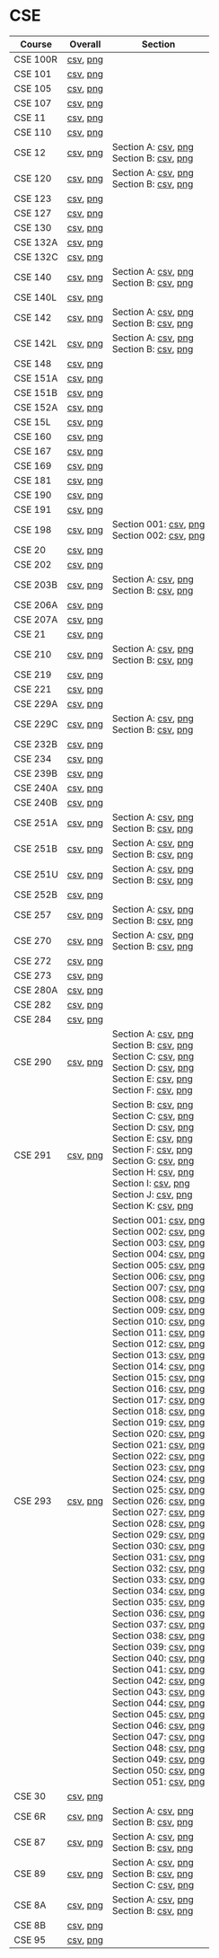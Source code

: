 # CSE

| Course | Overall | Section |
| ------ | ------- | ------- |
| CSE 100R | [csv](https://github.com/UCSD-Historical-Enrollment-Data/2024Winter/blob/main/overall/CSE%20100R.csv), [png](https://raw.githubusercontent.com/UCSD-Historical-Enrollment-Data/2024Winter/main/plot_overall/CSE%20100R.png) |  |
| CSE 101 | [csv](https://github.com/UCSD-Historical-Enrollment-Data/2024Winter/blob/main/overall/CSE%20101.csv), [png](https://raw.githubusercontent.com/UCSD-Historical-Enrollment-Data/2024Winter/main/plot_overall/CSE%20101.png) |  |
| CSE 105 | [csv](https://github.com/UCSD-Historical-Enrollment-Data/2024Winter/blob/main/overall/CSE%20105.csv), [png](https://raw.githubusercontent.com/UCSD-Historical-Enrollment-Data/2024Winter/main/plot_overall/CSE%20105.png) |  |
| CSE 107 | [csv](https://github.com/UCSD-Historical-Enrollment-Data/2024Winter/blob/main/overall/CSE%20107.csv), [png](https://raw.githubusercontent.com/UCSD-Historical-Enrollment-Data/2024Winter/main/plot_overall/CSE%20107.png) |  |
| CSE 11 | [csv](https://github.com/UCSD-Historical-Enrollment-Data/2024Winter/blob/main/overall/CSE%2011.csv), [png](https://raw.githubusercontent.com/UCSD-Historical-Enrollment-Data/2024Winter/main/plot_overall/CSE%2011.png) |  |
| CSE 110 | [csv](https://github.com/UCSD-Historical-Enrollment-Data/2024Winter/blob/main/overall/CSE%20110.csv), [png](https://raw.githubusercontent.com/UCSD-Historical-Enrollment-Data/2024Winter/main/plot_overall/CSE%20110.png) |  |
| CSE 12 | [csv](https://github.com/UCSD-Historical-Enrollment-Data/2024Winter/blob/main/overall/CSE%2012.csv), [png](https://raw.githubusercontent.com/UCSD-Historical-Enrollment-Data/2024Winter/main/plot_overall/CSE%2012.png) | Section A: [csv](https://github.com/UCSD-Historical-Enrollment-Data/2024Winter/blob/main/section/CSE%2012_A.csv), [png](https://raw.githubusercontent.com/UCSD-Historical-Enrollment-Data/2024Winter/main/plot_section/CSE%2012_A.png)<br>Section B: [csv](https://github.com/UCSD-Historical-Enrollment-Data/2024Winter/blob/main/section/CSE%2012_B.csv), [png](https://raw.githubusercontent.com/UCSD-Historical-Enrollment-Data/2024Winter/main/plot_section/CSE%2012_B.png) |
| CSE 120 | [csv](https://github.com/UCSD-Historical-Enrollment-Data/2024Winter/blob/main/overall/CSE%20120.csv), [png](https://raw.githubusercontent.com/UCSD-Historical-Enrollment-Data/2024Winter/main/plot_overall/CSE%20120.png) | Section A: [csv](https://github.com/UCSD-Historical-Enrollment-Data/2024Winter/blob/main/section/CSE%20120_A.csv), [png](https://raw.githubusercontent.com/UCSD-Historical-Enrollment-Data/2024Winter/main/plot_section/CSE%20120_A.png)<br>Section B: [csv](https://github.com/UCSD-Historical-Enrollment-Data/2024Winter/blob/main/section/CSE%20120_B.csv), [png](https://raw.githubusercontent.com/UCSD-Historical-Enrollment-Data/2024Winter/main/plot_section/CSE%20120_B.png) |
| CSE 123 | [csv](https://github.com/UCSD-Historical-Enrollment-Data/2024Winter/blob/main/overall/CSE%20123.csv), [png](https://raw.githubusercontent.com/UCSD-Historical-Enrollment-Data/2024Winter/main/plot_overall/CSE%20123.png) |  |
| CSE 127 | [csv](https://github.com/UCSD-Historical-Enrollment-Data/2024Winter/blob/main/overall/CSE%20127.csv), [png](https://raw.githubusercontent.com/UCSD-Historical-Enrollment-Data/2024Winter/main/plot_overall/CSE%20127.png) |  |
| CSE 130 | [csv](https://github.com/UCSD-Historical-Enrollment-Data/2024Winter/blob/main/overall/CSE%20130.csv), [png](https://raw.githubusercontent.com/UCSD-Historical-Enrollment-Data/2024Winter/main/plot_overall/CSE%20130.png) |  |
| CSE 132A | [csv](https://github.com/UCSD-Historical-Enrollment-Data/2024Winter/blob/main/overall/CSE%20132A.csv), [png](https://raw.githubusercontent.com/UCSD-Historical-Enrollment-Data/2024Winter/main/plot_overall/CSE%20132A.png) |  |
| CSE 132C | [csv](https://github.com/UCSD-Historical-Enrollment-Data/2024Winter/blob/main/overall/CSE%20132C.csv), [png](https://raw.githubusercontent.com/UCSD-Historical-Enrollment-Data/2024Winter/main/plot_overall/CSE%20132C.png) |  |
| CSE 140 | [csv](https://github.com/UCSD-Historical-Enrollment-Data/2024Winter/blob/main/overall/CSE%20140.csv), [png](https://raw.githubusercontent.com/UCSD-Historical-Enrollment-Data/2024Winter/main/plot_overall/CSE%20140.png) | Section A: [csv](https://github.com/UCSD-Historical-Enrollment-Data/2024Winter/blob/main/section/CSE%20140_A.csv), [png](https://raw.githubusercontent.com/UCSD-Historical-Enrollment-Data/2024Winter/main/plot_section/CSE%20140_A.png)<br>Section B: [csv](https://github.com/UCSD-Historical-Enrollment-Data/2024Winter/blob/main/section/CSE%20140_B.csv), [png](https://raw.githubusercontent.com/UCSD-Historical-Enrollment-Data/2024Winter/main/plot_section/CSE%20140_B.png) |
| CSE 140L | [csv](https://github.com/UCSD-Historical-Enrollment-Data/2024Winter/blob/main/overall/CSE%20140L.csv), [png](https://raw.githubusercontent.com/UCSD-Historical-Enrollment-Data/2024Winter/main/plot_overall/CSE%20140L.png) |  |
| CSE 142 | [csv](https://github.com/UCSD-Historical-Enrollment-Data/2024Winter/blob/main/overall/CSE%20142.csv), [png](https://raw.githubusercontent.com/UCSD-Historical-Enrollment-Data/2024Winter/main/plot_overall/CSE%20142.png) | Section A: [csv](https://github.com/UCSD-Historical-Enrollment-Data/2024Winter/blob/main/section/CSE%20142_A.csv), [png](https://raw.githubusercontent.com/UCSD-Historical-Enrollment-Data/2024Winter/main/plot_section/CSE%20142_A.png)<br>Section B: [csv](https://github.com/UCSD-Historical-Enrollment-Data/2024Winter/blob/main/section/CSE%20142_B.csv), [png](https://raw.githubusercontent.com/UCSD-Historical-Enrollment-Data/2024Winter/main/plot_section/CSE%20142_B.png) |
| CSE 142L | [csv](https://github.com/UCSD-Historical-Enrollment-Data/2024Winter/blob/main/overall/CSE%20142L.csv), [png](https://raw.githubusercontent.com/UCSD-Historical-Enrollment-Data/2024Winter/main/plot_overall/CSE%20142L.png) | Section A: [csv](https://github.com/UCSD-Historical-Enrollment-Data/2024Winter/blob/main/section/CSE%20142L_A.csv), [png](https://raw.githubusercontent.com/UCSD-Historical-Enrollment-Data/2024Winter/main/plot_section/CSE%20142L_A.png)<br>Section B: [csv](https://github.com/UCSD-Historical-Enrollment-Data/2024Winter/blob/main/section/CSE%20142L_B.csv), [png](https://raw.githubusercontent.com/UCSD-Historical-Enrollment-Data/2024Winter/main/plot_section/CSE%20142L_B.png) |
| CSE 148 | [csv](https://github.com/UCSD-Historical-Enrollment-Data/2024Winter/blob/main/overall/CSE%20148.csv), [png](https://raw.githubusercontent.com/UCSD-Historical-Enrollment-Data/2024Winter/main/plot_overall/CSE%20148.png) |  |
| CSE 151A | [csv](https://github.com/UCSD-Historical-Enrollment-Data/2024Winter/blob/main/overall/CSE%20151A.csv), [png](https://raw.githubusercontent.com/UCSD-Historical-Enrollment-Data/2024Winter/main/plot_overall/CSE%20151A.png) |  |
| CSE 151B | [csv](https://github.com/UCSD-Historical-Enrollment-Data/2024Winter/blob/main/overall/CSE%20151B.csv), [png](https://raw.githubusercontent.com/UCSD-Historical-Enrollment-Data/2024Winter/main/plot_overall/CSE%20151B.png) |  |
| CSE 152A | [csv](https://github.com/UCSD-Historical-Enrollment-Data/2024Winter/blob/main/overall/CSE%20152A.csv), [png](https://raw.githubusercontent.com/UCSD-Historical-Enrollment-Data/2024Winter/main/plot_overall/CSE%20152A.png) |  |
| CSE 15L | [csv](https://github.com/UCSD-Historical-Enrollment-Data/2024Winter/blob/main/overall/CSE%2015L.csv), [png](https://raw.githubusercontent.com/UCSD-Historical-Enrollment-Data/2024Winter/main/plot_overall/CSE%2015L.png) |  |
| CSE 160 | [csv](https://github.com/UCSD-Historical-Enrollment-Data/2024Winter/blob/main/overall/CSE%20160.csv), [png](https://raw.githubusercontent.com/UCSD-Historical-Enrollment-Data/2024Winter/main/plot_overall/CSE%20160.png) |  |
| CSE 167 | [csv](https://github.com/UCSD-Historical-Enrollment-Data/2024Winter/blob/main/overall/CSE%20167.csv), [png](https://raw.githubusercontent.com/UCSD-Historical-Enrollment-Data/2024Winter/main/plot_overall/CSE%20167.png) |  |
| CSE 169 | [csv](https://github.com/UCSD-Historical-Enrollment-Data/2024Winter/blob/main/overall/CSE%20169.csv), [png](https://raw.githubusercontent.com/UCSD-Historical-Enrollment-Data/2024Winter/main/plot_overall/CSE%20169.png) |  |
| CSE 181 | [csv](https://github.com/UCSD-Historical-Enrollment-Data/2024Winter/blob/main/overall/CSE%20181.csv), [png](https://raw.githubusercontent.com/UCSD-Historical-Enrollment-Data/2024Winter/main/plot_overall/CSE%20181.png) |  |
| CSE 190 | [csv](https://github.com/UCSD-Historical-Enrollment-Data/2024Winter/blob/main/overall/CSE%20190.csv), [png](https://raw.githubusercontent.com/UCSD-Historical-Enrollment-Data/2024Winter/main/plot_overall/CSE%20190.png) |  |
| CSE 191 | [csv](https://github.com/UCSD-Historical-Enrollment-Data/2024Winter/blob/main/overall/CSE%20191.csv), [png](https://raw.githubusercontent.com/UCSD-Historical-Enrollment-Data/2024Winter/main/plot_overall/CSE%20191.png) |  |
| CSE 198 | [csv](https://github.com/UCSD-Historical-Enrollment-Data/2024Winter/blob/main/overall/CSE%20198.csv), [png](https://raw.githubusercontent.com/UCSD-Historical-Enrollment-Data/2024Winter/main/plot_overall/CSE%20198.png) | Section 001: [csv](https://github.com/UCSD-Historical-Enrollment-Data/2024Winter/blob/main/section/CSE%20198_001.csv), [png](https://raw.githubusercontent.com/UCSD-Historical-Enrollment-Data/2024Winter/main/plot_section/CSE%20198_001.png)<br>Section 002: [csv](https://github.com/UCSD-Historical-Enrollment-Data/2024Winter/blob/main/section/CSE%20198_002.csv), [png](https://raw.githubusercontent.com/UCSD-Historical-Enrollment-Data/2024Winter/main/plot_section/CSE%20198_002.png) |
| CSE 20 | [csv](https://github.com/UCSD-Historical-Enrollment-Data/2024Winter/blob/main/overall/CSE%2020.csv), [png](https://raw.githubusercontent.com/UCSD-Historical-Enrollment-Data/2024Winter/main/plot_overall/CSE%2020.png) |  |
| CSE 202 | [csv](https://github.com/UCSD-Historical-Enrollment-Data/2024Winter/blob/main/overall/CSE%20202.csv), [png](https://raw.githubusercontent.com/UCSD-Historical-Enrollment-Data/2024Winter/main/plot_overall/CSE%20202.png) |  |
| CSE 203B | [csv](https://github.com/UCSD-Historical-Enrollment-Data/2024Winter/blob/main/overall/CSE%20203B.csv), [png](https://raw.githubusercontent.com/UCSD-Historical-Enrollment-Data/2024Winter/main/plot_overall/CSE%20203B.png) | Section A: [csv](https://github.com/UCSD-Historical-Enrollment-Data/2024Winter/blob/main/section/CSE%20203B_A.csv), [png](https://raw.githubusercontent.com/UCSD-Historical-Enrollment-Data/2024Winter/main/plot_section/CSE%20203B_A.png)<br>Section B: [csv](https://github.com/UCSD-Historical-Enrollment-Data/2024Winter/blob/main/section/CSE%20203B_B.csv), [png](https://raw.githubusercontent.com/UCSD-Historical-Enrollment-Data/2024Winter/main/plot_section/CSE%20203B_B.png) |
| CSE 206A | [csv](https://github.com/UCSD-Historical-Enrollment-Data/2024Winter/blob/main/overall/CSE%20206A.csv), [png](https://raw.githubusercontent.com/UCSD-Historical-Enrollment-Data/2024Winter/main/plot_overall/CSE%20206A.png) |  |
| CSE 207A | [csv](https://github.com/UCSD-Historical-Enrollment-Data/2024Winter/blob/main/overall/CSE%20207A.csv), [png](https://raw.githubusercontent.com/UCSD-Historical-Enrollment-Data/2024Winter/main/plot_overall/CSE%20207A.png) |  |
| CSE 21 | [csv](https://github.com/UCSD-Historical-Enrollment-Data/2024Winter/blob/main/overall/CSE%2021.csv), [png](https://raw.githubusercontent.com/UCSD-Historical-Enrollment-Data/2024Winter/main/plot_overall/CSE%2021.png) |  |
| CSE 210 | [csv](https://github.com/UCSD-Historical-Enrollment-Data/2024Winter/blob/main/overall/CSE%20210.csv), [png](https://raw.githubusercontent.com/UCSD-Historical-Enrollment-Data/2024Winter/main/plot_overall/CSE%20210.png) | Section A: [csv](https://github.com/UCSD-Historical-Enrollment-Data/2024Winter/blob/main/section/CSE%20210_A.csv), [png](https://raw.githubusercontent.com/UCSD-Historical-Enrollment-Data/2024Winter/main/plot_section/CSE%20210_A.png)<br>Section B: [csv](https://github.com/UCSD-Historical-Enrollment-Data/2024Winter/blob/main/section/CSE%20210_B.csv), [png](https://raw.githubusercontent.com/UCSD-Historical-Enrollment-Data/2024Winter/main/plot_section/CSE%20210_B.png) |
| CSE 219 | [csv](https://github.com/UCSD-Historical-Enrollment-Data/2024Winter/blob/main/overall/CSE%20219.csv), [png](https://raw.githubusercontent.com/UCSD-Historical-Enrollment-Data/2024Winter/main/plot_overall/CSE%20219.png) |  |
| CSE 221 | [csv](https://github.com/UCSD-Historical-Enrollment-Data/2024Winter/blob/main/overall/CSE%20221.csv), [png](https://raw.githubusercontent.com/UCSD-Historical-Enrollment-Data/2024Winter/main/plot_overall/CSE%20221.png) |  |
| CSE 229A | [csv](https://github.com/UCSD-Historical-Enrollment-Data/2024Winter/blob/main/overall/CSE%20229A.csv), [png](https://raw.githubusercontent.com/UCSD-Historical-Enrollment-Data/2024Winter/main/plot_overall/CSE%20229A.png) |  |
| CSE 229C | [csv](https://github.com/UCSD-Historical-Enrollment-Data/2024Winter/blob/main/overall/CSE%20229C.csv), [png](https://raw.githubusercontent.com/UCSD-Historical-Enrollment-Data/2024Winter/main/plot_overall/CSE%20229C.png) | Section A: [csv](https://github.com/UCSD-Historical-Enrollment-Data/2024Winter/blob/main/section/CSE%20229C_A.csv), [png](https://raw.githubusercontent.com/UCSD-Historical-Enrollment-Data/2024Winter/main/plot_section/CSE%20229C_A.png)<br>Section B: [csv](https://github.com/UCSD-Historical-Enrollment-Data/2024Winter/blob/main/section/CSE%20229C_B.csv), [png](https://raw.githubusercontent.com/UCSD-Historical-Enrollment-Data/2024Winter/main/plot_section/CSE%20229C_B.png) |
| CSE 232B | [csv](https://github.com/UCSD-Historical-Enrollment-Data/2024Winter/blob/main/overall/CSE%20232B.csv), [png](https://raw.githubusercontent.com/UCSD-Historical-Enrollment-Data/2024Winter/main/plot_overall/CSE%20232B.png) |  |
| CSE 234 | [csv](https://github.com/UCSD-Historical-Enrollment-Data/2024Winter/blob/main/overall/CSE%20234.csv), [png](https://raw.githubusercontent.com/UCSD-Historical-Enrollment-Data/2024Winter/main/plot_overall/CSE%20234.png) |  |
| CSE 239B | [csv](https://github.com/UCSD-Historical-Enrollment-Data/2024Winter/blob/main/overall/CSE%20239B.csv), [png](https://raw.githubusercontent.com/UCSD-Historical-Enrollment-Data/2024Winter/main/plot_overall/CSE%20239B.png) |  |
| CSE 240A | [csv](https://github.com/UCSD-Historical-Enrollment-Data/2024Winter/blob/main/overall/CSE%20240A.csv), [png](https://raw.githubusercontent.com/UCSD-Historical-Enrollment-Data/2024Winter/main/plot_overall/CSE%20240A.png) |  |
| CSE 240B | [csv](https://github.com/UCSD-Historical-Enrollment-Data/2024Winter/blob/main/overall/CSE%20240B.csv), [png](https://raw.githubusercontent.com/UCSD-Historical-Enrollment-Data/2024Winter/main/plot_overall/CSE%20240B.png) |  |
| CSE 251A | [csv](https://github.com/UCSD-Historical-Enrollment-Data/2024Winter/blob/main/overall/CSE%20251A.csv), [png](https://raw.githubusercontent.com/UCSD-Historical-Enrollment-Data/2024Winter/main/plot_overall/CSE%20251A.png) | Section A: [csv](https://github.com/UCSD-Historical-Enrollment-Data/2024Winter/blob/main/section/CSE%20251A_A.csv), [png](https://raw.githubusercontent.com/UCSD-Historical-Enrollment-Data/2024Winter/main/plot_section/CSE%20251A_A.png)<br>Section B: [csv](https://github.com/UCSD-Historical-Enrollment-Data/2024Winter/blob/main/section/CSE%20251A_B.csv), [png](https://raw.githubusercontent.com/UCSD-Historical-Enrollment-Data/2024Winter/main/plot_section/CSE%20251A_B.png) |
| CSE 251B | [csv](https://github.com/UCSD-Historical-Enrollment-Data/2024Winter/blob/main/overall/CSE%20251B.csv), [png](https://raw.githubusercontent.com/UCSD-Historical-Enrollment-Data/2024Winter/main/plot_overall/CSE%20251B.png) | Section A: [csv](https://github.com/UCSD-Historical-Enrollment-Data/2024Winter/blob/main/section/CSE%20251B_A.csv), [png](https://raw.githubusercontent.com/UCSD-Historical-Enrollment-Data/2024Winter/main/plot_section/CSE%20251B_A.png)<br>Section B: [csv](https://github.com/UCSD-Historical-Enrollment-Data/2024Winter/blob/main/section/CSE%20251B_B.csv), [png](https://raw.githubusercontent.com/UCSD-Historical-Enrollment-Data/2024Winter/main/plot_section/CSE%20251B_B.png) |
| CSE 251U | [csv](https://github.com/UCSD-Historical-Enrollment-Data/2024Winter/blob/main/overall/CSE%20251U.csv), [png](https://raw.githubusercontent.com/UCSD-Historical-Enrollment-Data/2024Winter/main/plot_overall/CSE%20251U.png) | Section A: [csv](https://github.com/UCSD-Historical-Enrollment-Data/2024Winter/blob/main/section/CSE%20251U_A.csv), [png](https://raw.githubusercontent.com/UCSD-Historical-Enrollment-Data/2024Winter/main/plot_section/CSE%20251U_A.png)<br>Section B: [csv](https://github.com/UCSD-Historical-Enrollment-Data/2024Winter/blob/main/section/CSE%20251U_B.csv), [png](https://raw.githubusercontent.com/UCSD-Historical-Enrollment-Data/2024Winter/main/plot_section/CSE%20251U_B.png) |
| CSE 252B | [csv](https://github.com/UCSD-Historical-Enrollment-Data/2024Winter/blob/main/overall/CSE%20252B.csv), [png](https://raw.githubusercontent.com/UCSD-Historical-Enrollment-Data/2024Winter/main/plot_overall/CSE%20252B.png) |  |
| CSE 257 | [csv](https://github.com/UCSD-Historical-Enrollment-Data/2024Winter/blob/main/overall/CSE%20257.csv), [png](https://raw.githubusercontent.com/UCSD-Historical-Enrollment-Data/2024Winter/main/plot_overall/CSE%20257.png) | Section A: [csv](https://github.com/UCSD-Historical-Enrollment-Data/2024Winter/blob/main/section/CSE%20257_A.csv), [png](https://raw.githubusercontent.com/UCSD-Historical-Enrollment-Data/2024Winter/main/plot_section/CSE%20257_A.png)<br>Section B: [csv](https://github.com/UCSD-Historical-Enrollment-Data/2024Winter/blob/main/section/CSE%20257_B.csv), [png](https://raw.githubusercontent.com/UCSD-Historical-Enrollment-Data/2024Winter/main/plot_section/CSE%20257_B.png) |
| CSE 270 | [csv](https://github.com/UCSD-Historical-Enrollment-Data/2024Winter/blob/main/overall/CSE%20270.csv), [png](https://raw.githubusercontent.com/UCSD-Historical-Enrollment-Data/2024Winter/main/plot_overall/CSE%20270.png) | Section A: [csv](https://github.com/UCSD-Historical-Enrollment-Data/2024Winter/blob/main/section/CSE%20270_A.csv), [png](https://raw.githubusercontent.com/UCSD-Historical-Enrollment-Data/2024Winter/main/plot_section/CSE%20270_A.png)<br>Section B: [csv](https://github.com/UCSD-Historical-Enrollment-Data/2024Winter/blob/main/section/CSE%20270_B.csv), [png](https://raw.githubusercontent.com/UCSD-Historical-Enrollment-Data/2024Winter/main/plot_section/CSE%20270_B.png) |
| CSE 272 | [csv](https://github.com/UCSD-Historical-Enrollment-Data/2024Winter/blob/main/overall/CSE%20272.csv), [png](https://raw.githubusercontent.com/UCSD-Historical-Enrollment-Data/2024Winter/main/plot_overall/CSE%20272.png) |  |
| CSE 273 | [csv](https://github.com/UCSD-Historical-Enrollment-Data/2024Winter/blob/main/overall/CSE%20273.csv), [png](https://raw.githubusercontent.com/UCSD-Historical-Enrollment-Data/2024Winter/main/plot_overall/CSE%20273.png) |  |
| CSE 280A | [csv](https://github.com/UCSD-Historical-Enrollment-Data/2024Winter/blob/main/overall/CSE%20280A.csv), [png](https://raw.githubusercontent.com/UCSD-Historical-Enrollment-Data/2024Winter/main/plot_overall/CSE%20280A.png) |  |
| CSE 282 | [csv](https://github.com/UCSD-Historical-Enrollment-Data/2024Winter/blob/main/overall/CSE%20282.csv), [png](https://raw.githubusercontent.com/UCSD-Historical-Enrollment-Data/2024Winter/main/plot_overall/CSE%20282.png) |  |
| CSE 284 | [csv](https://github.com/UCSD-Historical-Enrollment-Data/2024Winter/blob/main/overall/CSE%20284.csv), [png](https://raw.githubusercontent.com/UCSD-Historical-Enrollment-Data/2024Winter/main/plot_overall/CSE%20284.png) |  |
| CSE 290 | [csv](https://github.com/UCSD-Historical-Enrollment-Data/2024Winter/blob/main/overall/CSE%20290.csv), [png](https://raw.githubusercontent.com/UCSD-Historical-Enrollment-Data/2024Winter/main/plot_overall/CSE%20290.png) | Section A: [csv](https://github.com/UCSD-Historical-Enrollment-Data/2024Winter/blob/main/section/CSE%20290_A.csv), [png](https://raw.githubusercontent.com/UCSD-Historical-Enrollment-Data/2024Winter/main/plot_section/CSE%20290_A.png)<br>Section B: [csv](https://github.com/UCSD-Historical-Enrollment-Data/2024Winter/blob/main/section/CSE%20290_B.csv), [png](https://raw.githubusercontent.com/UCSD-Historical-Enrollment-Data/2024Winter/main/plot_section/CSE%20290_B.png)<br>Section C: [csv](https://github.com/UCSD-Historical-Enrollment-Data/2024Winter/blob/main/section/CSE%20290_C.csv), [png](https://raw.githubusercontent.com/UCSD-Historical-Enrollment-Data/2024Winter/main/plot_section/CSE%20290_C.png)<br>Section D: [csv](https://github.com/UCSD-Historical-Enrollment-Data/2024Winter/blob/main/section/CSE%20290_D.csv), [png](https://raw.githubusercontent.com/UCSD-Historical-Enrollment-Data/2024Winter/main/plot_section/CSE%20290_D.png)<br>Section E: [csv](https://github.com/UCSD-Historical-Enrollment-Data/2024Winter/blob/main/section/CSE%20290_E.csv), [png](https://raw.githubusercontent.com/UCSD-Historical-Enrollment-Data/2024Winter/main/plot_section/CSE%20290_E.png)<br>Section F: [csv](https://github.com/UCSD-Historical-Enrollment-Data/2024Winter/blob/main/section/CSE%20290_F.csv), [png](https://raw.githubusercontent.com/UCSD-Historical-Enrollment-Data/2024Winter/main/plot_section/CSE%20290_F.png) |
| CSE 291 | [csv](https://github.com/UCSD-Historical-Enrollment-Data/2024Winter/blob/main/overall/CSE%20291.csv), [png](https://raw.githubusercontent.com/UCSD-Historical-Enrollment-Data/2024Winter/main/plot_overall/CSE%20291.png) | Section B: [csv](https://github.com/UCSD-Historical-Enrollment-Data/2024Winter/blob/main/section/CSE%20291_B.csv), [png](https://raw.githubusercontent.com/UCSD-Historical-Enrollment-Data/2024Winter/main/plot_section/CSE%20291_B.png)<br>Section C: [csv](https://github.com/UCSD-Historical-Enrollment-Data/2024Winter/blob/main/section/CSE%20291_C.csv), [png](https://raw.githubusercontent.com/UCSD-Historical-Enrollment-Data/2024Winter/main/plot_section/CSE%20291_C.png)<br>Section D: [csv](https://github.com/UCSD-Historical-Enrollment-Data/2024Winter/blob/main/section/CSE%20291_D.csv), [png](https://raw.githubusercontent.com/UCSD-Historical-Enrollment-Data/2024Winter/main/plot_section/CSE%20291_D.png)<br>Section E: [csv](https://github.com/UCSD-Historical-Enrollment-Data/2024Winter/blob/main/section/CSE%20291_E.csv), [png](https://raw.githubusercontent.com/UCSD-Historical-Enrollment-Data/2024Winter/main/plot_section/CSE%20291_E.png)<br>Section F: [csv](https://github.com/UCSD-Historical-Enrollment-Data/2024Winter/blob/main/section/CSE%20291_F.csv), [png](https://raw.githubusercontent.com/UCSD-Historical-Enrollment-Data/2024Winter/main/plot_section/CSE%20291_F.png)<br>Section G: [csv](https://github.com/UCSD-Historical-Enrollment-Data/2024Winter/blob/main/section/CSE%20291_G.csv), [png](https://raw.githubusercontent.com/UCSD-Historical-Enrollment-Data/2024Winter/main/plot_section/CSE%20291_G.png)<br>Section H: [csv](https://github.com/UCSD-Historical-Enrollment-Data/2024Winter/blob/main/section/CSE%20291_H.csv), [png](https://raw.githubusercontent.com/UCSD-Historical-Enrollment-Data/2024Winter/main/plot_section/CSE%20291_H.png)<br>Section I: [csv](https://github.com/UCSD-Historical-Enrollment-Data/2024Winter/blob/main/section/CSE%20291_I.csv), [png](https://raw.githubusercontent.com/UCSD-Historical-Enrollment-Data/2024Winter/main/plot_section/CSE%20291_I.png)<br>Section J: [csv](https://github.com/UCSD-Historical-Enrollment-Data/2024Winter/blob/main/section/CSE%20291_J.csv), [png](https://raw.githubusercontent.com/UCSD-Historical-Enrollment-Data/2024Winter/main/plot_section/CSE%20291_J.png)<br>Section K: [csv](https://github.com/UCSD-Historical-Enrollment-Data/2024Winter/blob/main/section/CSE%20291_K.csv), [png](https://raw.githubusercontent.com/UCSD-Historical-Enrollment-Data/2024Winter/main/plot_section/CSE%20291_K.png) |
| CSE 293 | [csv](https://github.com/UCSD-Historical-Enrollment-Data/2024Winter/blob/main/overall/CSE%20293.csv), [png](https://raw.githubusercontent.com/UCSD-Historical-Enrollment-Data/2024Winter/main/plot_overall/CSE%20293.png) | Section 001: [csv](https://github.com/UCSD-Historical-Enrollment-Data/2024Winter/blob/main/section/CSE%20293_001.csv), [png](https://raw.githubusercontent.com/UCSD-Historical-Enrollment-Data/2024Winter/main/plot_section/CSE%20293_001.png)<br>Section 002: [csv](https://github.com/UCSD-Historical-Enrollment-Data/2024Winter/blob/main/section/CSE%20293_002.csv), [png](https://raw.githubusercontent.com/UCSD-Historical-Enrollment-Data/2024Winter/main/plot_section/CSE%20293_002.png)<br>Section 003: [csv](https://github.com/UCSD-Historical-Enrollment-Data/2024Winter/blob/main/section/CSE%20293_003.csv), [png](https://raw.githubusercontent.com/UCSD-Historical-Enrollment-Data/2024Winter/main/plot_section/CSE%20293_003.png)<br>Section 004: [csv](https://github.com/UCSD-Historical-Enrollment-Data/2024Winter/blob/main/section/CSE%20293_004.csv), [png](https://raw.githubusercontent.com/UCSD-Historical-Enrollment-Data/2024Winter/main/plot_section/CSE%20293_004.png)<br>Section 005: [csv](https://github.com/UCSD-Historical-Enrollment-Data/2024Winter/blob/main/section/CSE%20293_005.csv), [png](https://raw.githubusercontent.com/UCSD-Historical-Enrollment-Data/2024Winter/main/plot_section/CSE%20293_005.png)<br>Section 006: [csv](https://github.com/UCSD-Historical-Enrollment-Data/2024Winter/blob/main/section/CSE%20293_006.csv), [png](https://raw.githubusercontent.com/UCSD-Historical-Enrollment-Data/2024Winter/main/plot_section/CSE%20293_006.png)<br>Section 007: [csv](https://github.com/UCSD-Historical-Enrollment-Data/2024Winter/blob/main/section/CSE%20293_007.csv), [png](https://raw.githubusercontent.com/UCSD-Historical-Enrollment-Data/2024Winter/main/plot_section/CSE%20293_007.png)<br>Section 008: [csv](https://github.com/UCSD-Historical-Enrollment-Data/2024Winter/blob/main/section/CSE%20293_008.csv), [png](https://raw.githubusercontent.com/UCSD-Historical-Enrollment-Data/2024Winter/main/plot_section/CSE%20293_008.png)<br>Section 009: [csv](https://github.com/UCSD-Historical-Enrollment-Data/2024Winter/blob/main/section/CSE%20293_009.csv), [png](https://raw.githubusercontent.com/UCSD-Historical-Enrollment-Data/2024Winter/main/plot_section/CSE%20293_009.png)<br>Section 010: [csv](https://github.com/UCSD-Historical-Enrollment-Data/2024Winter/blob/main/section/CSE%20293_010.csv), [png](https://raw.githubusercontent.com/UCSD-Historical-Enrollment-Data/2024Winter/main/plot_section/CSE%20293_010.png)<br>Section 011: [csv](https://github.com/UCSD-Historical-Enrollment-Data/2024Winter/blob/main/section/CSE%20293_011.csv), [png](https://raw.githubusercontent.com/UCSD-Historical-Enrollment-Data/2024Winter/main/plot_section/CSE%20293_011.png)<br>Section 012: [csv](https://github.com/UCSD-Historical-Enrollment-Data/2024Winter/blob/main/section/CSE%20293_012.csv), [png](https://raw.githubusercontent.com/UCSD-Historical-Enrollment-Data/2024Winter/main/plot_section/CSE%20293_012.png)<br>Section 013: [csv](https://github.com/UCSD-Historical-Enrollment-Data/2024Winter/blob/main/section/CSE%20293_013.csv), [png](https://raw.githubusercontent.com/UCSD-Historical-Enrollment-Data/2024Winter/main/plot_section/CSE%20293_013.png)<br>Section 014: [csv](https://github.com/UCSD-Historical-Enrollment-Data/2024Winter/blob/main/section/CSE%20293_014.csv), [png](https://raw.githubusercontent.com/UCSD-Historical-Enrollment-Data/2024Winter/main/plot_section/CSE%20293_014.png)<br>Section 015: [csv](https://github.com/UCSD-Historical-Enrollment-Data/2024Winter/blob/main/section/CSE%20293_015.csv), [png](https://raw.githubusercontent.com/UCSD-Historical-Enrollment-Data/2024Winter/main/plot_section/CSE%20293_015.png)<br>Section 016: [csv](https://github.com/UCSD-Historical-Enrollment-Data/2024Winter/blob/main/section/CSE%20293_016.csv), [png](https://raw.githubusercontent.com/UCSD-Historical-Enrollment-Data/2024Winter/main/plot_section/CSE%20293_016.png)<br>Section 017: [csv](https://github.com/UCSD-Historical-Enrollment-Data/2024Winter/blob/main/section/CSE%20293_017.csv), [png](https://raw.githubusercontent.com/UCSD-Historical-Enrollment-Data/2024Winter/main/plot_section/CSE%20293_017.png)<br>Section 018: [csv](https://github.com/UCSD-Historical-Enrollment-Data/2024Winter/blob/main/section/CSE%20293_018.csv), [png](https://raw.githubusercontent.com/UCSD-Historical-Enrollment-Data/2024Winter/main/plot_section/CSE%20293_018.png)<br>Section 019: [csv](https://github.com/UCSD-Historical-Enrollment-Data/2024Winter/blob/main/section/CSE%20293_019.csv), [png](https://raw.githubusercontent.com/UCSD-Historical-Enrollment-Data/2024Winter/main/plot_section/CSE%20293_019.png)<br>Section 020: [csv](https://github.com/UCSD-Historical-Enrollment-Data/2024Winter/blob/main/section/CSE%20293_020.csv), [png](https://raw.githubusercontent.com/UCSD-Historical-Enrollment-Data/2024Winter/main/plot_section/CSE%20293_020.png)<br>Section 021: [csv](https://github.com/UCSD-Historical-Enrollment-Data/2024Winter/blob/main/section/CSE%20293_021.csv), [png](https://raw.githubusercontent.com/UCSD-Historical-Enrollment-Data/2024Winter/main/plot_section/CSE%20293_021.png)<br>Section 022: [csv](https://github.com/UCSD-Historical-Enrollment-Data/2024Winter/blob/main/section/CSE%20293_022.csv), [png](https://raw.githubusercontent.com/UCSD-Historical-Enrollment-Data/2024Winter/main/plot_section/CSE%20293_022.png)<br>Section 023: [csv](https://github.com/UCSD-Historical-Enrollment-Data/2024Winter/blob/main/section/CSE%20293_023.csv), [png](https://raw.githubusercontent.com/UCSD-Historical-Enrollment-Data/2024Winter/main/plot_section/CSE%20293_023.png)<br>Section 024: [csv](https://github.com/UCSD-Historical-Enrollment-Data/2024Winter/blob/main/section/CSE%20293_024.csv), [png](https://raw.githubusercontent.com/UCSD-Historical-Enrollment-Data/2024Winter/main/plot_section/CSE%20293_024.png)<br>Section 025: [csv](https://github.com/UCSD-Historical-Enrollment-Data/2024Winter/blob/main/section/CSE%20293_025.csv), [png](https://raw.githubusercontent.com/UCSD-Historical-Enrollment-Data/2024Winter/main/plot_section/CSE%20293_025.png)<br>Section 026: [csv](https://github.com/UCSD-Historical-Enrollment-Data/2024Winter/blob/main/section/CSE%20293_026.csv), [png](https://raw.githubusercontent.com/UCSD-Historical-Enrollment-Data/2024Winter/main/plot_section/CSE%20293_026.png)<br>Section 027: [csv](https://github.com/UCSD-Historical-Enrollment-Data/2024Winter/blob/main/section/CSE%20293_027.csv), [png](https://raw.githubusercontent.com/UCSD-Historical-Enrollment-Data/2024Winter/main/plot_section/CSE%20293_027.png)<br>Section 028: [csv](https://github.com/UCSD-Historical-Enrollment-Data/2024Winter/blob/main/section/CSE%20293_028.csv), [png](https://raw.githubusercontent.com/UCSD-Historical-Enrollment-Data/2024Winter/main/plot_section/CSE%20293_028.png)<br>Section 029: [csv](https://github.com/UCSD-Historical-Enrollment-Data/2024Winter/blob/main/section/CSE%20293_029.csv), [png](https://raw.githubusercontent.com/UCSD-Historical-Enrollment-Data/2024Winter/main/plot_section/CSE%20293_029.png)<br>Section 030: [csv](https://github.com/UCSD-Historical-Enrollment-Data/2024Winter/blob/main/section/CSE%20293_030.csv), [png](https://raw.githubusercontent.com/UCSD-Historical-Enrollment-Data/2024Winter/main/plot_section/CSE%20293_030.png)<br>Section 031: [csv](https://github.com/UCSD-Historical-Enrollment-Data/2024Winter/blob/main/section/CSE%20293_031.csv), [png](https://raw.githubusercontent.com/UCSD-Historical-Enrollment-Data/2024Winter/main/plot_section/CSE%20293_031.png)<br>Section 032: [csv](https://github.com/UCSD-Historical-Enrollment-Data/2024Winter/blob/main/section/CSE%20293_032.csv), [png](https://raw.githubusercontent.com/UCSD-Historical-Enrollment-Data/2024Winter/main/plot_section/CSE%20293_032.png)<br>Section 033: [csv](https://github.com/UCSD-Historical-Enrollment-Data/2024Winter/blob/main/section/CSE%20293_033.csv), [png](https://raw.githubusercontent.com/UCSD-Historical-Enrollment-Data/2024Winter/main/plot_section/CSE%20293_033.png)<br>Section 034: [csv](https://github.com/UCSD-Historical-Enrollment-Data/2024Winter/blob/main/section/CSE%20293_034.csv), [png](https://raw.githubusercontent.com/UCSD-Historical-Enrollment-Data/2024Winter/main/plot_section/CSE%20293_034.png)<br>Section 035: [csv](https://github.com/UCSD-Historical-Enrollment-Data/2024Winter/blob/main/section/CSE%20293_035.csv), [png](https://raw.githubusercontent.com/UCSD-Historical-Enrollment-Data/2024Winter/main/plot_section/CSE%20293_035.png)<br>Section 036: [csv](https://github.com/UCSD-Historical-Enrollment-Data/2024Winter/blob/main/section/CSE%20293_036.csv), [png](https://raw.githubusercontent.com/UCSD-Historical-Enrollment-Data/2024Winter/main/plot_section/CSE%20293_036.png)<br>Section 037: [csv](https://github.com/UCSD-Historical-Enrollment-Data/2024Winter/blob/main/section/CSE%20293_037.csv), [png](https://raw.githubusercontent.com/UCSD-Historical-Enrollment-Data/2024Winter/main/plot_section/CSE%20293_037.png)<br>Section 038: [csv](https://github.com/UCSD-Historical-Enrollment-Data/2024Winter/blob/main/section/CSE%20293_038.csv), [png](https://raw.githubusercontent.com/UCSD-Historical-Enrollment-Data/2024Winter/main/plot_section/CSE%20293_038.png)<br>Section 039: [csv](https://github.com/UCSD-Historical-Enrollment-Data/2024Winter/blob/main/section/CSE%20293_039.csv), [png](https://raw.githubusercontent.com/UCSD-Historical-Enrollment-Data/2024Winter/main/plot_section/CSE%20293_039.png)<br>Section 040: [csv](https://github.com/UCSD-Historical-Enrollment-Data/2024Winter/blob/main/section/CSE%20293_040.csv), [png](https://raw.githubusercontent.com/UCSD-Historical-Enrollment-Data/2024Winter/main/plot_section/CSE%20293_040.png)<br>Section 041: [csv](https://github.com/UCSD-Historical-Enrollment-Data/2024Winter/blob/main/section/CSE%20293_041.csv), [png](https://raw.githubusercontent.com/UCSD-Historical-Enrollment-Data/2024Winter/main/plot_section/CSE%20293_041.png)<br>Section 042: [csv](https://github.com/UCSD-Historical-Enrollment-Data/2024Winter/blob/main/section/CSE%20293_042.csv), [png](https://raw.githubusercontent.com/UCSD-Historical-Enrollment-Data/2024Winter/main/plot_section/CSE%20293_042.png)<br>Section 043: [csv](https://github.com/UCSD-Historical-Enrollment-Data/2024Winter/blob/main/section/CSE%20293_043.csv), [png](https://raw.githubusercontent.com/UCSD-Historical-Enrollment-Data/2024Winter/main/plot_section/CSE%20293_043.png)<br>Section 044: [csv](https://github.com/UCSD-Historical-Enrollment-Data/2024Winter/blob/main/section/CSE%20293_044.csv), [png](https://raw.githubusercontent.com/UCSD-Historical-Enrollment-Data/2024Winter/main/plot_section/CSE%20293_044.png)<br>Section 045: [csv](https://github.com/UCSD-Historical-Enrollment-Data/2024Winter/blob/main/section/CSE%20293_045.csv), [png](https://raw.githubusercontent.com/UCSD-Historical-Enrollment-Data/2024Winter/main/plot_section/CSE%20293_045.png)<br>Section 046: [csv](https://github.com/UCSD-Historical-Enrollment-Data/2024Winter/blob/main/section/CSE%20293_046.csv), [png](https://raw.githubusercontent.com/UCSD-Historical-Enrollment-Data/2024Winter/main/plot_section/CSE%20293_046.png)<br>Section 047: [csv](https://github.com/UCSD-Historical-Enrollment-Data/2024Winter/blob/main/section/CSE%20293_047.csv), [png](https://raw.githubusercontent.com/UCSD-Historical-Enrollment-Data/2024Winter/main/plot_section/CSE%20293_047.png)<br>Section 048: [csv](https://github.com/UCSD-Historical-Enrollment-Data/2024Winter/blob/main/section/CSE%20293_048.csv), [png](https://raw.githubusercontent.com/UCSD-Historical-Enrollment-Data/2024Winter/main/plot_section/CSE%20293_048.png)<br>Section 049: [csv](https://github.com/UCSD-Historical-Enrollment-Data/2024Winter/blob/main/section/CSE%20293_049.csv), [png](https://raw.githubusercontent.com/UCSD-Historical-Enrollment-Data/2024Winter/main/plot_section/CSE%20293_049.png)<br>Section 050: [csv](https://github.com/UCSD-Historical-Enrollment-Data/2024Winter/blob/main/section/CSE%20293_050.csv), [png](https://raw.githubusercontent.com/UCSD-Historical-Enrollment-Data/2024Winter/main/plot_section/CSE%20293_050.png)<br>Section 051: [csv](https://github.com/UCSD-Historical-Enrollment-Data/2024Winter/blob/main/section/CSE%20293_051.csv), [png](https://raw.githubusercontent.com/UCSD-Historical-Enrollment-Data/2024Winter/main/plot_section/CSE%20293_051.png) |
| CSE 30 | [csv](https://github.com/UCSD-Historical-Enrollment-Data/2024Winter/blob/main/overall/CSE%2030.csv), [png](https://raw.githubusercontent.com/UCSD-Historical-Enrollment-Data/2024Winter/main/plot_overall/CSE%2030.png) |  |
| CSE 6R | [csv](https://github.com/UCSD-Historical-Enrollment-Data/2024Winter/blob/main/overall/CSE%206R.csv), [png](https://raw.githubusercontent.com/UCSD-Historical-Enrollment-Data/2024Winter/main/plot_overall/CSE%206R.png) | Section A: [csv](https://github.com/UCSD-Historical-Enrollment-Data/2024Winter/blob/main/section/CSE%206R_A.csv), [png](https://raw.githubusercontent.com/UCSD-Historical-Enrollment-Data/2024Winter/main/plot_section/CSE%206R_A.png)<br>Section B: [csv](https://github.com/UCSD-Historical-Enrollment-Data/2024Winter/blob/main/section/CSE%206R_B.csv), [png](https://raw.githubusercontent.com/UCSD-Historical-Enrollment-Data/2024Winter/main/plot_section/CSE%206R_B.png) |
| CSE 87 | [csv](https://github.com/UCSD-Historical-Enrollment-Data/2024Winter/blob/main/overall/CSE%2087.csv), [png](https://raw.githubusercontent.com/UCSD-Historical-Enrollment-Data/2024Winter/main/plot_overall/CSE%2087.png) | Section A: [csv](https://github.com/UCSD-Historical-Enrollment-Data/2024Winter/blob/main/section/CSE%2087_A.csv), [png](https://raw.githubusercontent.com/UCSD-Historical-Enrollment-Data/2024Winter/main/plot_section/CSE%2087_A.png)<br>Section B: [csv](https://github.com/UCSD-Historical-Enrollment-Data/2024Winter/blob/main/section/CSE%2087_B.csv), [png](https://raw.githubusercontent.com/UCSD-Historical-Enrollment-Data/2024Winter/main/plot_section/CSE%2087_B.png) |
| CSE 89 | [csv](https://github.com/UCSD-Historical-Enrollment-Data/2024Winter/blob/main/overall/CSE%2089.csv), [png](https://raw.githubusercontent.com/UCSD-Historical-Enrollment-Data/2024Winter/main/plot_overall/CSE%2089.png) | Section A: [csv](https://github.com/UCSD-Historical-Enrollment-Data/2024Winter/blob/main/section/CSE%2089_A.csv), [png](https://raw.githubusercontent.com/UCSD-Historical-Enrollment-Data/2024Winter/main/plot_section/CSE%2089_A.png)<br>Section B: [csv](https://github.com/UCSD-Historical-Enrollment-Data/2024Winter/blob/main/section/CSE%2089_B.csv), [png](https://raw.githubusercontent.com/UCSD-Historical-Enrollment-Data/2024Winter/main/plot_section/CSE%2089_B.png)<br>Section C: [csv](https://github.com/UCSD-Historical-Enrollment-Data/2024Winter/blob/main/section/CSE%2089_C.csv), [png](https://raw.githubusercontent.com/UCSD-Historical-Enrollment-Data/2024Winter/main/plot_section/CSE%2089_C.png) |
| CSE 8A | [csv](https://github.com/UCSD-Historical-Enrollment-Data/2024Winter/blob/main/overall/CSE%208A.csv), [png](https://raw.githubusercontent.com/UCSD-Historical-Enrollment-Data/2024Winter/main/plot_overall/CSE%208A.png) | Section A: [csv](https://github.com/UCSD-Historical-Enrollment-Data/2024Winter/blob/main/section/CSE%208A_A.csv), [png](https://raw.githubusercontent.com/UCSD-Historical-Enrollment-Data/2024Winter/main/plot_section/CSE%208A_A.png)<br>Section B: [csv](https://github.com/UCSD-Historical-Enrollment-Data/2024Winter/blob/main/section/CSE%208A_B.csv), [png](https://raw.githubusercontent.com/UCSD-Historical-Enrollment-Data/2024Winter/main/plot_section/CSE%208A_B.png) |
| CSE 8B | [csv](https://github.com/UCSD-Historical-Enrollment-Data/2024Winter/blob/main/overall/CSE%208B.csv), [png](https://raw.githubusercontent.com/UCSD-Historical-Enrollment-Data/2024Winter/main/plot_overall/CSE%208B.png) |  |
| CSE 95 | [csv](https://github.com/UCSD-Historical-Enrollment-Data/2024Winter/blob/main/overall/CSE%2095.csv), [png](https://raw.githubusercontent.com/UCSD-Historical-Enrollment-Data/2024Winter/main/plot_overall/CSE%2095.png) |  |
